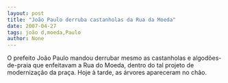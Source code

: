 ```yaml
---
layout: post
title: "João Paulo derruba castanholas da Rua da Moeda"
date: 2007-04-27
tags: joão d,moeda,Paulo
author: None
---
```

O prefeito João Paulo mandou derrubar mesmo as castanholas e algodões-de-praia que enfeitavam a Rua do Moeda, dentro do tal projeto de modernização da praça.
Hoje à tarde, as árvores apareceram no chão.  